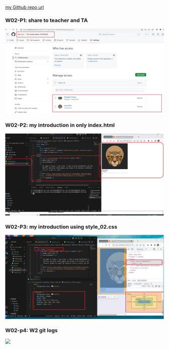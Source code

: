 [my Github repo url](https://github.com/ixkeninja/1121-sweb-demo-212410202)

### W02-P1: share to teacher and TA

![](w02-p1.png)

### W02-P2: my introduction in only index.html

![](w02-p2.png)

### W02-P3: my introduction using style_02.css

![](w02-p3.png)

### W02-p4: W2 git logs

![](wo2-p4.png)

